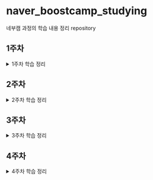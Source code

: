 # naver_boostcamp_studying
네부캠 과정의 학습 내용 정리 repository

## 1주차
<details>
<summary>1주차 학습 정리</summary>

+ [ActivityLifecycle](https://github.com/uselessnaming/naver_boostcamp_studying/blob/main/XML/ActivityLifecycle.md)
+ [Button Events](https://github.com/uselessnaming/naver_boostcamp_studying/blob/main/XML/Button%20Events.md)
+ [Custom View 생성 과정](https://github.com/uselessnaming/naver_boostcamp_studying/blob/main/XML/Custom%20View%20%EC%83%9D%EC%84%B1%20%EC%A0%95%EB%A6%AC.md)
+ [Fragment](https://github.com/uselessnaming/naver_boostcamp_studying/blob/main/XML/Fragment.md)
+ [Layout](https://github.com/uselessnaming/naver_boostcamp_studying/blob/main/XML/Layout.md)
+ [Parcelable vs Serializable](https://github.com/uselessnaming/naver_boostcamp_studying/blob/main/kotlin/Parcelable%20vs%20Serializable.md)
+ [Service](https://github.com/uselessnaming/naver_boostcamp_studying/blob/main/XML/Service.md)
+ [Intent 정리](https://github.com/uselessnaming/naver_boostcamp_studying/blob/main/XML/intent%20%EC%A0%95%EB%A6%AC.md)
</details>

## 2주차
<details>
<summary>2주차 학습 정리</summary>

## Compose
+ [@Composable](https://github.com/uselessnaming/naver_boostcamp_studying/blob/main/Jetpack%20Compose/%40Composable.md)
+ [Composable 수명 주기](https://github.com/uselessnaming/naver_boostcamp_studying/blob/main/Jetpack%20Compose/Composable%20%EC%88%98%EB%AA%85%20%EC%A3%BC%EA%B8%B0.md)
+ [Compose 단계](https://github.com/uselessnaming/naver_boostcamp_studying/blob/main/Jetpack%20Compose/Compose%20%EB%8B%A8%EA%B3%84.md)
+ [Dynamic Color](https://github.com/uselessnaming/naver_boostcamp_studying/blob/main/Jetpack%20Compose/Dynamic%20Color.md)
+ [Jetpack Compose](https://github.com/uselessnaming/naver_boostcamp_studying/blob/main/Jetpack%20Compose/Jetpack%20Compose.md)
+ [LazyColumn, LazyRow](https://github.com/uselessnaming/naver_boostcamp_studying/blob/main/Jetpack%20Compose/LazyRow%2C%20LazyColumn.md)
+ [Material Theme](https://github.com/uselessnaming/naver_boostcamp_studying/blob/main/Jetpack%20Compose/MaterialTheme.md)
+ [Modifier](https://github.com/uselessnaming/naver_boostcamp_studying/blob/main/Jetpack%20Compose/Modifier.md)
+ [Navigation Drawer](https://github.com/uselessnaming/naver_boostcamp_studying/blob/main/Jetpack%20Compose/Navigation%20Drawer.md)
+ [Navigation Rail](https://github.com/uselessnaming/naver_boostcamp_studying/blob/main/Jetpack%20Compose/Navigation%20Rail.md)
+ [Navigation2](https://github.com/uselessnaming/naver_boostcamp_studying/blob/main/Jetpack%20Compose/Navigation2.md)
+ [Navigation3](https://github.com/uselessnaming/naver_boostcamp_studying/blob/main/Jetpack%20Compose/Navigation3.md)
+ [Remember vs RememberSaveable](https://github.com/uselessnaming/naver_boostcamp_studying/blob/main/Jetpack%20Compose/Remember%EA%B3%BC%20RememberSaveable.md)
+ [Scaffold](https://github.com/uselessnaming/naver_boostcamp_studying/blob/main/Jetpack%20Compose/Scaffold.md)
+ [Surface](https://github.com/uselessnaming/naver_boostcamp_studying/blob/main/Jetpack%20Compose/Surface.md)
+ [TextField](https://github.com/uselessnaming/naver_boostcamp_studying/blob/main/Jetpack%20Compose/TextField.md)
+ [UDF 패턴](https://github.com/uselessnaming/naver_boostcamp_studying/blob/main/Jetpack%20Compose/UDF%20%ED%8C%A8%ED%84%B4.md)
+ [Remember vs MutableState](https://github.com/uselessnaming/naver_boostcamp_studying/blob/main/Jetpack%20Compose/remember%EA%B3%BC%20mutable%20state.md)
+ [Vector Resource vs Painter Resource](https://github.com/uselessnaming/naver_boostcamp_studying/blob/main/Jetpack%20Compose/vectorResource%20vs%20painterResource.md)
+ [Material Theme 색상](https://github.com/uselessnaming/naver_boostcamp_studying/blob/main/Jetpack%20Compose/Material%20Theme%20%EC%83%89%EC%83%81.md)

## android
+ [SVG vs PNG](https://github.com/uselessnaming/naver_boostcamp_studying/blob/main/android/Svg%20vs%20Png.md)

## Annotation
+ [OptIn](https://github.com/uselessnaming/naver_boostcamp_studying/blob/main/annotation/OptIn.md)
+ [Res](https://github.com/uselessnaming/naver_boostcamp_studying/blob/main/annotation/Res.md)

## error
+ [cant be saved using the current SaveableStateRegistry](https://github.com/uselessnaming/naver_boostcamp_studying/blob/main/error/cannot%20be%20saved%20using%20the%20current%20SaveableStateRegistry.md)

## kotlin
+ [inline 함수](https://github.com/uselessnaming/naver_boostcamp_studying/blob/main/kotlin/Inline%20%ED%95%A8%EC%88%98.md)
+ [함수 호출 vs 함수 참조](https://github.com/uselessnaming/naver_boostcamp_studying/blob/main/kotlin/%EC%A0%90%20%EC%97%B0%EC%82%B0%20vs%20%EB%8D%94%EB%B8%94%20%EC%BD%9C%EB%A1%A0%20%EC%97%B0%EC%82%B0.md)

## warning
+ [Property will not be serialized into a 'Parcel'](https://github.com/uselessnaming/naver_boostcamp_studying/blob/main/warning/Property%20will%20not%20be%20serialized%20into%20a%20'Parcel'.md)

</details>

## 3주차
<details>
<summary>3주차 학습 정리</summary>

## Jetpack Compsoe
+ [MaterialTheme 추가 학습](https://github.com/uselessnaming/naver_boostcamp_studying/blob/main/Jetpack%20Compose/MaterialTheme.md)

## android
+ [Flow와 LiveData 학습](https://github.com/uselessnaming/naver_boostcamp_studying/blob/main/android/LiveData%20vs%20Flow.md)
+ [target sdk 버전과 compile sdk 버전](https://github.com/uselessnaming/naver_boostcamp_studying/blob/main/android/targetSdk%20VS%20compileSdk.md)

## kotlin
+ [inline 함수를 왜 row, column에서 사용하는 가에 대한 대답](https://github.com/uselessnaming/naver_boostcamp_studying/blob/main/kotlin/Inline%20%ED%95%A8%EC%88%98.md)

</details>

## 4주차
<details>
<summary>4주차 학습 정리</summary>

## 추가 학습 자료
+ [클린 코딩 발표 자료](https://docs.google.com/presentation/d/16c7_CkJO-lT2P0jbUG-NfM2ty9vGstteswGBqKFtA7o/edit?slide=id.g261f0782c07_0_0#slide=id.g261f0782c07_0_0)

## Jetpack Compose
+ [State-base TextField](https://github.com/uselessnaming/naver_boostcamp_studying/blob/main/Jetpack%20Compose/TextField.md)
> State-Base TextField를 사용하면 커서 위치와 같은 세세한 조작을 할 수 있다

+ [debounce](https://github.com/uselessnaming/naver_boostcamp_studying/blob/main/Jetpack%20Compose/debounce.md)
> 마지막 이벤트 발생 이후, 일정 시간 동안 추가로 발생하는 이벤트가 없다면 마지막으로 발생한 이벤트를 방출한다

+ [snapshot flow](https://github.com/uselessnaming/naver_boostcamp_studying/blob/main/Jetpack%20Compose/snapshot%20flow.md)
> UI 상태에 따른 비동기 작업을 연결할 때 사용한다
> Snapshot의 상태 변화를 Flow로 관찰할 때 사용

## XML
+ [Fragment lifecycle 및 주의 사항 보충](https://github.com/uselessnaming/naver_boostcamp_studying/blob/main/XML/Fragment.md)
> Fragment에서는 Fragment와 Fragment View 생명주기가 별도로 존재한다
> Fragment에서 binding을 null로 초기화 하고, onCreateView에서는 할당, onDestroyView에서는 제거하는 방식을 통해 GC가 수집해갈 수 있도록 한다

+ [Fragment Binding 관련 중복 코드 개선](https://github.com/uselessnaming/naver_boostcamp_studying/blob/main/XML/Fragment%20binding%20%ED%95%A0%EB%8B%B9%20%EC%A4%91%EB%B3%B5%20%EC%BD%94%EB%93%9C%20%EA%B0%9C%EC%84%A0.md)
> Fragment에서 binding할 때마다 중복적으로 발생하는 코드를 개선하기 위한 방안
> 1. BaseFragment 정의
> 2. AutoClearedValue 클래스 정의
> 3. 외부 라이브러리 활

## Android
+ [Activity Result Contracts](https://github.com/uselessnaming/naver_boostcamp_studying/blob/main/android/ActivityResultContracts.md)
> Intent를 기반의 작업이나 권한 요청 등 여러 작업을 간단하고 안전하게 처리할 수 있도록 도와주는 API

+ [아키텍처](https://github.com/uselessnaming/naver_boostcamp_studying/blob/main/android/architecture.md)
> 기본적으로 UI Layer와 Data Layer로 구분
> UI Layer: 앱 데이터를 보여주는 UI와 상태를 관리하는 State Holder로 구성
> Data Layer: 앱 데이터를 관리하며, 앱 전역에 데이터를 나눠

+ [JAVA URI와 Adnroid Uri](https://github.com/uselessnaming/naver_boostcamp_studying/blob/main/android/URI%20%EB%9D%BC%EC%9D%B4%EB%B8%8C%EB%9F%AC%EB%A6%AC.md)
> Java는 Serializable을 상속, 안드로이드는 Parcelabel을 상속
> Data Layer에서는 순수 코틀린으로 동작하는 데 안드로이드에 종속되어 있는 Uri를 사용하면 단위 테스트에서 Mocking 작업이 별도로 필요해 번거롭다

## Design Pattern
+ [Observer 패턴](https://github.com/uselessnaming/naver_boostcamp_studying/blob/main/design%20pattern/%EC%98%B5%EC%A0%80%EB%B2%84%20%ED%8C%A8%ED%84%B4.md)
> 하나의 대상에 대해 하나 혹은 그 이상의 관찰자를 두는 패턴
> 대상에서 발생한 이벤트를 관찰자가 처리한다
> 대상의 상태 변화를 여러 관찰자에게 알려, 객체 간의 결합도를 낮춰주기 위한 패턴

+ [Repository 패턴](https://github.com/uselessnaming/naver_boostcamp_studying/blob/main/design%20pattern/Repository%20%ED%8C%A8%ED%84%B4.md)
> Data 출처와 상관없이 동일한 인터페이스로 접근할 수 있도록 하는 패턴

+ [Facade 패턴](https://github.com/uselessnaming/naver_boostcamp_studying/blob/main/design%20pattern/Facade%20%ED%8C%A8%ED%84%B4.md)
> 복잡한 클래스들의 관계를 인터페이스로 추상화하여 내부 동작을 몰라도 사용할 수 있도록 하는 디자인 패턴
> 집약화하기 위한 패

## Kotlin
+ [자료 구조 - Stack](https://github.com/uselessnaming/naver_boostcamp_studying/blob/main/kotlin/%EC%9E%90%EB%A3%8C%EA%B5%AC%EC%A1%B0.md)
> Stack을 구성할 때 Deque 인터페이스를 구현하는 ArrayDeque을 사용한다
> Array<Vector>로 구성된 Stack은 Deque보다 비효율적
> ArrayDeque는 resizable circular array로 마지막 요소 추가 시 앞 자리를 확인하여 있다면 앞에다가 데이터를 추가하는 방식으로 효율성을 늘렸다

+ [Array vs List](https://github.com/uselessnaming/naver_boostcamp_studying/blob/main/kotlin/Array%20vs%20List.md)
> Array는 메모리 구조상 연속적, List는 비연속적
> Array는 요소 접근이 빠름, List는 포인터 구조로 되어있어 느림
> Array는 삭제 삽입이 느림, List는 삽입 삭제가 빠름름

</details>
